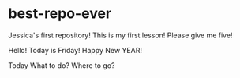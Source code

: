 # best-repo-ever
Jessica's first repository!
This is my first lesson! Please give me five!

Hello! Today is Friday! Happy New YEAR!

Today What to do? Where to go?
